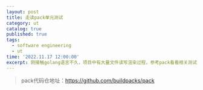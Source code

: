 ```yaml
---
layout: post
title: 走读pack单元测试
category: ut
catalog: true
published: true 
tags:
  - software engineering
  - ut
time: '2022.11.17 12:00:00'
excerpt: 刚接触golang语言不久，项目中有大量文件读写渲染过程，参考pack看看相关测试怎么写比较合适
---
```


> pack代码仓地址：https://github.com/buildpacks/pack
